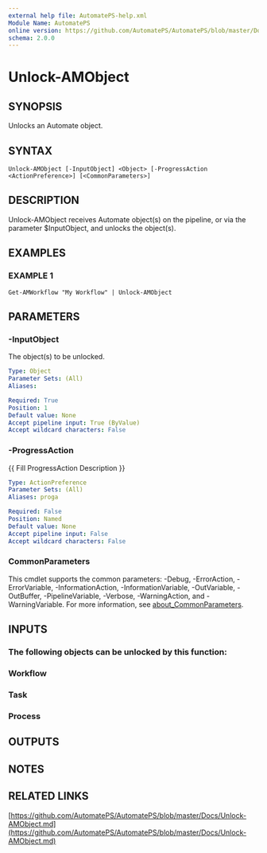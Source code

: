 ```yaml
---
external help file: AutomatePS-help.xml
Module Name: AutomatePS
online version: https://github.com/AutomatePS/AutomatePS/blob/master/Docs/Unlock-AMObject.md
schema: 2.0.0
---
```


# Unlock-AMObject

## SYNOPSIS
Unlocks an Automate object.

## SYNTAX

```
Unlock-AMObject [-InputObject] <Object> [-ProgressAction <ActionPreference>] [<CommonParameters>]
```

## DESCRIPTION
Unlock-AMObject receives Automate object(s) on the pipeline, or via the parameter $InputObject, and unlocks the object(s).

## EXAMPLES

### EXAMPLE 1
```
Get-AMWorkflow "My Workflow" | Unlock-AMObject
```

## PARAMETERS

### -InputObject
The object(s) to be unlocked.

```yaml
Type: Object
Parameter Sets: (All)
Aliases:

Required: True
Position: 1
Default value: None
Accept pipeline input: True (ByValue)
Accept wildcard characters: False
```

### -ProgressAction
{{ Fill ProgressAction Description }}

```yaml
Type: ActionPreference
Parameter Sets: (All)
Aliases: proga

Required: False
Position: Named
Default value: None
Accept pipeline input: False
Accept wildcard characters: False
```

### CommonParameters
This cmdlet supports the common parameters: -Debug, -ErrorAction, -ErrorVariable, -InformationAction, -InformationVariable, -OutVariable, -OutBuffer, -PipelineVariable, -Verbose, -WarningAction, and -WarningVariable. For more information, see [about_CommonParameters](http://go.microsoft.com/fwlink/?LinkID=113216).

## INPUTS

### The following objects can be unlocked by this function:
### Workflow
### Task
### Process
## OUTPUTS

## NOTES

## RELATED LINKS

[https://github.com/AutomatePS/AutomatePS/blob/master/Docs/Unlock-AMObject.md](https://github.com/AutomatePS/AutomatePS/blob/master/Docs/Unlock-AMObject.md)

